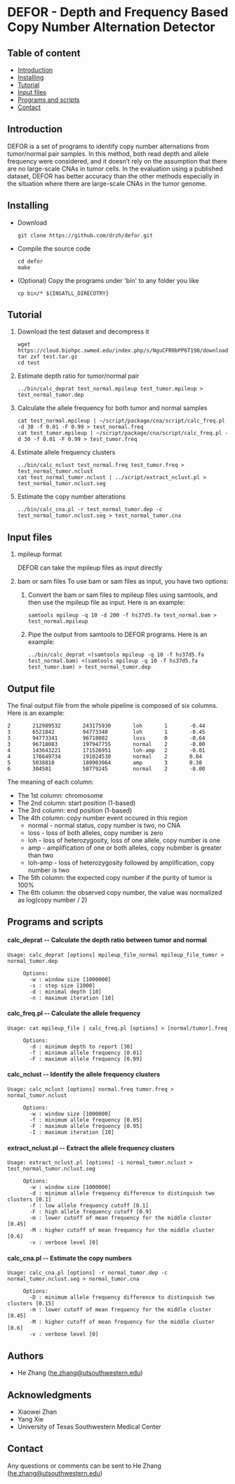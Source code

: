 # DEFOR - Depth and Frequency Based Copy Number Alternation Detector


## Table of content
* [Introduction](#introduction)
* [Installing](#installing)
* [Tutorial](#tutorial)
* [Input files](#input-files)
* [Programs and scripts](#programs-and-scripts)
* [Contact](#contact)

## Introduction

DEFOR is a set of programs to identify copy number alternations from tumor/normal pair samples. In this method, both read depth and allele frequency were considered, and it doesn’t rely on the assumption that there are no large-scale CNAs in tumor cells. In the evaluation using a published dataset, DEFOR has better accuracy than the other methods especially in the situation where there are large-scale CNAs in the tumor genome.


## Installing

* Download
    ```
    git clone https://github.com/drzh/defor.git
    ```

* Compile the source code

    ```
    cd defor
    make
    ```

* (Optional) Copy the programs under 'bin' to any folder you like

    ```
    cp bin/* ${INSATLL_DIRECOTRY}
    ```

## Tutorial

1. Download the test dataset and decompress it

    ```
    wget https://cloud.biohpc.swmed.edu/index.php/s/NguCFR0bPP6T198/download
    tar zxf test.tar.gz
    cd test
    ```

3. Estimate depth ratio for tumor/normal pair

    ```
    ../bin/calc_deprat test_normal.mpileup test_tumor.mpileup > test_normal_tumor.dep
    ```

4. Calculate the allele frequency for both tumor and normal samples

    ```
    cat test_normal.mpileup | ~/script/package/cna/script/calc_freq.pl -d 30 -f 0.01 -F 0.99 > test_normal.freq
    cat test_tumor.mpileup | ~/script/package/cna/script/calc_freq.pl -d 30 -f 0.01 -F 0.99 > test_tumor.freq 
    ```

5. Estimate allele frequency clusters

    ```
    ../bin/calc_nclust test_normal.freq test_tumor.freq > test_normal_tumor.nclust
    cat test_normal_tumor.nclust | ../script/extract_nclust.pl > test_normal_tumor.nclust.seg
    ```
    
6. Estimate the copy number alterations

    ```
    ../bin/calc_cna.pl -r test_normal_tumor.dep -c test_normal_tumor.nclust.seg > test_normal_tumor.cna
    ```

## Input files

1. mpileup format

    DEFOR can take the mpileup files as input directly

2. bam or sam files
    To use bam or sam files as input, you have two options:
    1. Convert the bam or sam files to mpileup files using samtools, and then use the mpileup file as input. Here is an example:
           
        ```
        samtools mpileup -q 10 -d 200 -f hs37d5.fa test_normal.bam > test_normal.mpileup
        ```
            
    2. Pipe the output from samtools to DEFOR programs. Here is an example:
 
        ```
        ../bin/calc_deprat <(samtools mpileup -q 10 -f hs37d5.fa test_normal.bam) <(samtools mpileup -q 10 -f hs37d5.fa test_tumor.bam) > test_normal_tumor.dep
        ```
            
    
## Output file

The final output file from the whole pipeline is composed of six columns. Here is an example:

    2       212989532       243175930       loh       1       -0.44
    3       6521842         94773340        loh       1       -0.45
    3       94773341        96718082        loss      0       -0.64
    3       96718083        197947755       normal    2       -0.00
    4       143643221       171526951       loh-amp   2       -0.01
    4       176649734       191024530       normal    2       0.04
    5       5038810         180903064       amp       3       0.38
    6       304501          58779245        normal    2       -0.00
    
The meaning of each column:
* The 1st column: chromosome
* The 2nd column: start position (1-based)
* The 3rd column: end position (1-based)
* The 4th column: copy number event occured in this region
    * normal - normal status, copy number is two, no CNA
    * loss - loss of both alleles, copy number is zero
    * loh - loss of heterozygosity, loss of one allele, copy number is one
    * amp - amplification of one or both alleles, copy nubmber is greater than two
    * loh-amp - loss of heterozygosity followed by amplification, copy number is two
* The 5th column: the expected copy number if the purity of tumor is 100%
* The 6th column: the observed copy number, the value was normalized as log(copy number / 2)

## Programs and scripts

#### calc_deprat  --  Calculate the depth ratio between tumor and normal

    Usage: calc_deprat [options] mpileup_file_normal mpileup_file_tumor > normal_tumor.dep

         Options:
           -w : window size [1000000]
           -s : step size [1000]
           -d : minimal depth [10]
           -n : maximum iteration [10]

#### calc_freq.pl  --  Calculate the allele frequency

    Usage: cat mpileup_file | calc_freq.pl [options] > [normal/tumor].freq

         Options:
           -d : minimum depth to report [30]
           -f : minimum allele frequency [0.01]
           -F : maximum allele frequency [0.99]

#### calc_nclust  --  Identify the allele frequency clusters

    Usage: calc_nclust [options] normal.freq tumor.freq > normal_tumor.nclust

         Options:
           -w : window size [1000000]
           -f : minimum allele frequency [0.05]
           -F : maximum allele frequency [0.95]
           -I : maximum iteration [10]

#### extract_nclust.pl  -- Extract the allele frequency clusters

    Usage: extract_nclust.pl [options] -i normal_tumor.nclust > test_normal_tumor.nclust.seg
    
         Options:
           -w : window size [1000000]
           -d : minimum allele frequency difference to distinguish two clusters [0.1]
           -f : low allele frequency cutoff [0.1]
           -F : high allele frequency cutoff [0.9]
           -m : lower cutoff of mean frequency for the middle cluster [0.45]
           -M : higher cutoff of mean frequency for the middle cluster [0.6]
           -v : verbose level [0]

#### calc_cna.pl  -- Estimate the copy numbers 

    Usage: calc_cna.pl [options] -r normal_tumor.dep -c normal_tumor.nclust.seg > normal_tumor.cna
    
         Options:
           -D : minimum allele frequency difference to distinguish two clusters [0.15]
           -m : lower cutoff of mean frequency for the middle cluster [0.45]
           -M : higher cutoff of mean frequency for the middle cluster [0.6]
           -v : verbose level [0]
           
## Authors

* He Zhang (he.zhang@utsouthwestern.edu)

## Acknowledgments

* Xiaowei Zhan
* Yang Xie
* University of Texas Southwestern Medical Center

## Contact

Any questions or comments can be sent to He Zhang (he.zhang@utsouthwestern.edu) 
